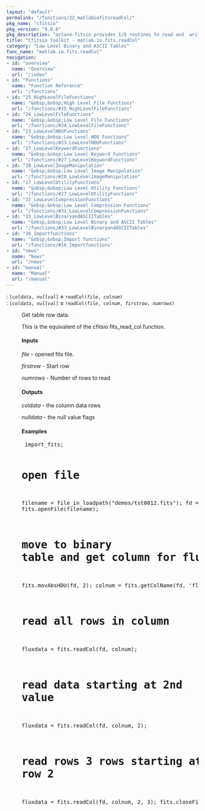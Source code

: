 ```yaml
---
layout: "default"
permalink: "/functions/22_matlabiofitsreadCol/"
pkg_name: "cfitsio"
pkg_version: "0.0.6"
pkg_description: "octave-fitsio provides I/O routines to read and  write FITS (Flexible Image Transport System) files."
title: "Cfitsio Toolkit - matlab.io.fits.readCol"
category: "Low Level Binary and ASCII Tables"
func_name: "matlab.io.fits.readCol"
navigation:
- id: "overview"
  name: "Overview"
  url: "/index"
- id: "Functions"
  name: "Function Reference"
  url: "/functions"
- id: "25_HighLevelFileFunctions"
  name: "&nbsp;&nbsp;High Level File Functions"
  url: "/functions/#25_HighLevelFileFunctions"
- id: "24_LowLevelFileFunctions"
  name: "&nbsp;&nbsp;Low Level File Functions"
  url: "/functions/#24_LowLevelFileFunctions"
- id: "23_LowLevelHDUFunctions"
  name: "&nbsp;&nbsp;Low Level HDU Functions"
  url: "/functions/#23_LowLevelHDUFunctions"
- id: "27_LowLevelKeywordFunctions"
  name: "&nbsp;&nbsp;Low Level Keyword Functions"
  url: "/functions/#27_LowLevelKeywordFunctions"
- id: "28_LowLevelImageManipulation"
  name: "&nbsp;&nbsp;Low Level Image Manipulation"
  url: "/functions/#28_LowLevelImageManipulation"
- id: "27_LowLevelUtilityFunctions"
  name: "&nbsp;&nbsp;Low Level Utility Functions"
  url: "/functions/#27_LowLevelUtilityFunctions"
- id: "31_LowLevelCompressionFunctions"
  name: "&nbsp;&nbsp;Low Level Compression Functions"
  url: "/functions/#31_LowLevelCompressionFunctions"
- id: "33_LowLevelBinaryandASCIITables"
  name: "&nbsp;&nbsp;Low Level Binary and ASCII Tables"
  url: "/functions/#33_LowLevelBinaryandASCIITables"
- id: "16_Importfunctions"
  name: "&nbsp;&nbsp;Import functions"
  url: "/functions/#16_Importfunctions"
- id: "news"
  name: "News"
  url: "/news"
- id: "manual"
  name: "Manual"
  url: "/manual"
---
```

<dl class="first-deftypefn">
<dt class="deftypefn" id="index-_003d"><span class="category-def">: </span><span><code class="def-type">[<var class="var">coldata</var>, <var class="var">nullval</var>]</code> <strong class="def-name">=</strong> <code class="def-code-arguments">readCol(<var class="var">file</var>, <var class="var">colnum</var>)</code><a class="copiable-link" href='#index-_003d'></a></span></dt>
<dt class="deftypefnx def-cmd-deftypefn" id="index-_003d-1"><span class="category-def">: </span><span><code class="def-type">[<var class="var">coldata</var>, <var class="var">nullval</var>]</code> <strong class="def-name">=</strong> <code class="def-code-arguments">readCol(<var class="var">file</var>, <var class="var">colnum</var>, <var class="var">firstrow</var>, <var class="var">numrows</var>)</code><a class="copiable-link" href='#index-_003d-1'></a></span></dt>
<dd><p>Get table row data.
</p>
<p>This is the equivalent of the cfitsio  fits_read_col function.
</p>
<h4 class="subsubheading" id="Inputs">Inputs</h4>
<p><var class="var">file</var> - opened fits file.
</p>
<p><var class="var">firstrow</var> - Start row
</p>
<p><var class="var">numrows</var> - Number of rows to read
</p>
<h4 class="subsubheading" id="Outputs">Outputs</h4>
<p><var class="var">coldata</var> - the column data rows
</p>
<p><var class="var">nulldata</var> - the null value flags
 </p><h4 class="subsubheading" id="Examples">Examples</h4>
<div class="example">
<pre class="example-preformatted"> import_fits;

 # open file
 filename = file_in_loadpath(&quot;demos/tst0012.fits&quot;);
 fd = fits.openFile(filename);

 # move to binary table and get column for flux
 fits.movAbsHDU(fd, 2);
 colnum = fits.getColName(fd, 'flux');

 # read all rows in column
 fluxdata = fits.readCol(fd, colnum);
 # read data starting at 2nd value
 fluxdata = fits.readCol(fd, colnum, 2);
 # read rows 3 rows starting at row 2
 fluxdata = fits.readCol(fd, colnum, 2, 3);
 fits.closeFile(fd);
 </pre></div>
</dd></dl>